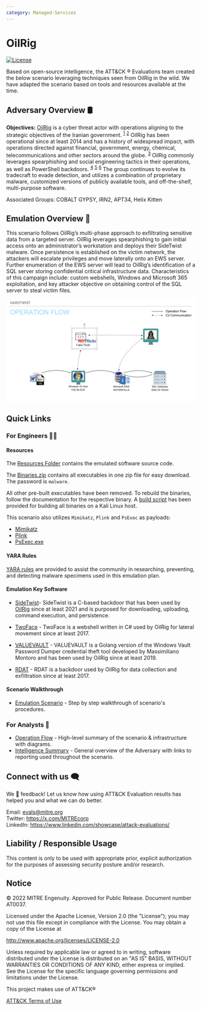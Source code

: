 ```yaml
---
category: Managed-Services
---
```


# OilRig

[![License](https://img.shields.io/badge/License-Apache_2.0-blue.svg)](https://opensource.org/licenses/Apache-2.0)

Based on open-source intelligence, the ATT&CK ® Evaluations team created the below scenario leveraging techniques seen from OilRig in the wild. We have adapted the scenario based on tools and resources available at the time.

## Adversary Overview 🛢️

**Objectives:** [OilRig](https://attack.mitre.org/groups/G0049/) is a cyber threat actor with operations aligning to the strategic objectives of the Iranian government. <sup>[1](https://cyware.com/blog/apt34-the-helix-kitten-cybercriminal-group-loves-to-meow-middle-eastern-and-international-organizations-48ae)</sup> <sup>[2](https://unit42.paloaltonetworks.com/threat-brief-iranian-linked-cyber-operations/)</sup> OilRig has been operational since at least 2014 and has a history of widespread impact, with operations directed against financial, government, energy, chemical, telecommunications and other sectors around the globe. <sup>[3](https://www.fortinet.com/blog/threat-research/please-confirm-you-received-our-apt)</sup>  OilRig commonly leverages spearphishing and social engineering tactics in their operations, as well as PowerShell backdoors. <sup>[4](https://www.mandiant.com/resources/blog/targeted-attack-in-middle-east-by-apt34)</sup> <sup>[5](https://www.attackiq.com/2022/07/11/oilrig-attack-graphs-emulating-the-iranian-threat-actors-global-campaigns/)</sup> <sup>[6](https://securelist.com/oilrigs-poison-frog/95490/)</sup> The group continues to evolve its tradecraft to evade detection, and utilizes a combination of proprietary malware, customized versions of publicly available tools, and off-the-shelf, multi-purpose software.

Associated Groups: COBALT GYPSY, IRN2, APT34, Helix Kitten

## Emulation Overview 📖

This scenario follows OilRig’s multi-phase approach to exfiltrating sensitive data from a targeted server. OilRig leverages spearphishing to gain initial access onto an administrator’s workstation and deploys their SideTwist malware. Once persistence is established on the victim network, the attackers will escalate privileges and move laterally onto an EWS server. Further enumeration of the EWS server will lead to OilRig’s identification of a SQL server storing confidential critical infrastructure data. Characteristics of this campaign include: custom webshells, Windows and Microsoft 365 exploitation, and key attacker objective on obtaining control of the SQL server to steal victim files.<br>

![Operations Flow Diagram](./Resources/images/OpsFlow.png)

## Quick Links

### For Engineers 🧑‍💻

#### Resources

The [Resources Folder](./Resources/) contains the emulated software source code.

The [Binaries.zip](./Resources/Binaries/binaries.zip) contains all executables in one zip file for easy download. The password is `malware`.

All other pre-built executables have been removed. To rebuild the binaries, follow the documentation for the respective binary. A [build script](./Resources/setup/build_implants) has been provided for building all binaries on a Kali Linux host.

This scenario also utilizes `Mimikatz`, `Plink` and `PsExec` as payloads:

- [Mimikatz](https://github.com/gentilkiwi/mimikatz/wiki)
- [Plink](https://www.chiark.greenend.org.uk/~sgtatham/putty/latest.html)
- [PsExec.exe](https://learn.microsoft.com/en-us/sysinternals/downloads/psexec)

#### YARA Rules

[YARA rules](./YARA_Rules/managedservicesR1.yar) are provided to assist the community in researching, preventing, and detecting malware specimens used in this emulation plan.

#### Emulation Key Software

- [SideTwist](./Resources/SideTwist/)- SideTwist is a C-based backdoor that has been used by [OilRig](https://attack.mitre.org/groups/G0049/) since at least 2021 and is purposed for downloading, uploading, command execution, and persistence.

- [TwoFace](./Resources/TwoFace/) - TwoFace is a webshell written in C# used by OilRig for lateral movement since at least 2017.

- [VALUEVAULT](./Resources/VALUEVAULT/) - VALUEVAULT is a Golang version of the Windows Vault Password Dumper credential theft tool developed by Massimiliano Montoro and has been used by OilRig since at least 2019.

- [RDAT](./Resources/RDAT/) - RDAT is a backdoor used by OilRig for data collection and exfiltration since at least 2017.

#### Scenario Walkthrough

- [Emulation Scenario](./Emulation_Plan/README.md) - Step by step walkthrough of scenario's procedures.

### For Analysts 🔎

- [Operation Flow](./Operations_Flow/Operations_Flow.md/) - High-level summary of the scenario & infrastructure with diagrams.
- [Intelligence Summary](./Intelligence_Summary/Intelligence_Summary.md) - General overview of the Adversary with links to reporting used throughout the scenario.

## Connect with us 🗨️

We 💖 feedback! Let us know how using ATT&CK Evaluation results has helped you and what we can do better.

Email: <evals@mitre.org> <br>
Twitter: <https://x.com/MITREcorp> <br>
LinkedIn: <https://www.linkedin.com/showcase/attack-evaluations/>

## Liability / Responsible Usage

This content is only to be used with appropriate prior, explicit authorization for the purposes of assessing security posture and/or research.

## Notice

© 2022 MITRE Engenuity. Approved for Public Release. Document number AT0037.

Licensed under the Apache License, Version 2.0 (the "License"); you may not use this file except in compliance with the License. You may obtain a copy of the License at

<http://www.apache.org/licenses/LICENSE-2.0>

Unless required by applicable law or agreed to in writing, software distributed under the License is distributed on an "AS IS" BASIS, WITHOUT WARRANTIES OR CONDITIONS OF ANY KIND, either express or implied. See the License for the specific language governing permissions and limitations under the License.

This project makes use of ATT&CK®

[ATT&CK Terms of Use](https://attack.mitre.org/resources/terms-of-use/)

